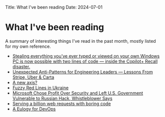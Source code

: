 Title: What I've been reading
Date: 2024-07-01

# What I've been reading

A summary of interesting things I've read in the past month, mostly listed for my own reference.

- [Stealing everything you’ve ever typed or viewed on your own Windows PC is now possible with two lines of code — inside the Copilot+ Recall disaster.](https://doublepulsar.com/recall-stealing-everything-youve-ever-typed-or-viewed-on-your-own-windows-pc-is-now-possible-da3e12e9465e)
- [Unexpected Anti-Patterns for Engineering Leaders — Lessons From Stripe, Uber & Carta](https://review.firstround.com/unexpected-anti-patterns-for-engineering-leaders-lessons-from-stripe-uber-carta/)
- [A new axis?](https://samf.substack.com/p/a-new-axis)
- [Fuzzy Red Lines in Ukraine](https://samf.substack.com/p/fuzzy-red-lines-in-ukraine)
- [Microsoft Chose Profit Over Security and Left U.S. Government Vulnerable to Russian Hack, Whistleblower Says](https://www.propublica.org/article/microsoft-solarwinds-golden-saml-data-breach-russian-hackers)
- [Serving a billion web requests with boring code](https://notes.billmill.org/blog/2024/06/Serving_a_billion_web_requests_with_boring_code.html)
- [A Eulogy for DevOps](https://matduggan.com/a-eulogy-for-devops/)
